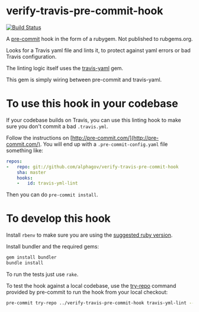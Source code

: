 # verify-travis-pre-commit-hook

[![Build Status](https://travis-ci.org/alphagov/verify-travis-pre-commit-hook.svg?branch=master)](https://travis-ci.org/alphagov/verify-travis-pre-commit-hook)

A [pre-commit](http://pre-commit.com/) hook in the form of a rubygem. Not published to rubgems.org.

Looks for a Travis yaml file and lints it, to protect against yaml errors or bad Travis configuration.

The linting logic itself uses the [travis-yaml](https://github.com/travis-ci/travis-yaml) gem.

This gem is simply wiring between pre-commit and travis-yaml.

# To use this hook in your codebase

If your codebase builds on Travis, you can use this linting hook to make sure you don't commit a bad `.travis.yml`.

Follow the instructions on [http://pre-commit.com/](http://pre-commit.com/). You will end up with a
`.pre-commit-config.yaml` file something like:

```yaml
repos:
-   repo: git://github.com/alphagov/verify-travis-pre-commit-hook
    sha: master
    hooks:
    -   id: travis-yml-lint
```

Then you can do `pre-commit install`.

# To develop this hook

Install `rbenv` to make sure you are using the [suggested ruby version](.ruby-version).

Install bundler and the required gems:

```bash
gem install bundler
bundle install
```

To run the tests just use `rake`.

To test the hook against a local codebase, use the [try-repo](http://pre-commit.com/#pre-commit-try-repo) command provided by pre-commit to run the hook from your
local checkout:

```bash
pre-commit try-repo ../verify-travis-pre-commit-hook travis-yml-lint --verbose --all-files
```
